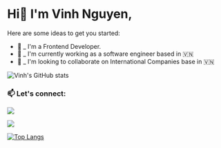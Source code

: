 # Hi👋 I'm Vinh Nguyen,

Here are some ideas to get you started:

- 🌱  _  I'm a Frontend Developer.
- 🎯  _  I'm currently working as a software engineer based in 🇻🇳
- 👀  _  I'm looking to collaborate on International Companies base in 🇻🇳

![Vinh's GitHub stats](https://github-readme-stats.vercel.app/api?username=jvinhit&count_private=true&theme=radical&show_icons=true)

### 📫 Let's connect:

[![](https://img.shields.io/badge/linkedin-%230077B5.svg?&style=for-the-badge&logo=linkedin&logoColor=white0e76a8)](https://www.linkedin.com/in/jvinhit)

[![](https://img.shields.io/badge/Facebook-1877F2?style=for-the-badge&logo=facebook&logoColor=white)](https://www.facebook.com/frontenddeveloperworld)

[![Top Langs](https://github-readme-stats.vercel.app/api/top-langs?username=jvinhit&show_icons=true&theme=radical)](https://github.com/jvinhit)

